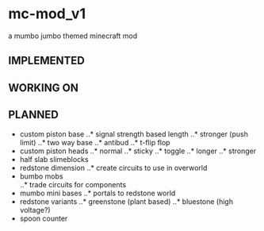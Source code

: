 # mc-mod_v1
a mumbo jumbo themed minecraft mod
## IMPLEMENTED
## WORKING ON
## PLANNED
* custom piston base
..* signal strength based length
..* stronger (push limit)
..* two way base
..* antibud
..* t-flip flop
* custom piston heads
..* normal
..* sticky
..* toggle
..* longer
..* stronger
* half slab slimeblocks
* redstone dimension
..* create circuits to use in overworld
* bumbo mobs  
..* trade circuits for components
* mumbo mini bases
..* portals to redstone world
* redstone variants
..* greenstone (plant based)
..* bluestone (high voltage?)
* spoon counter 
